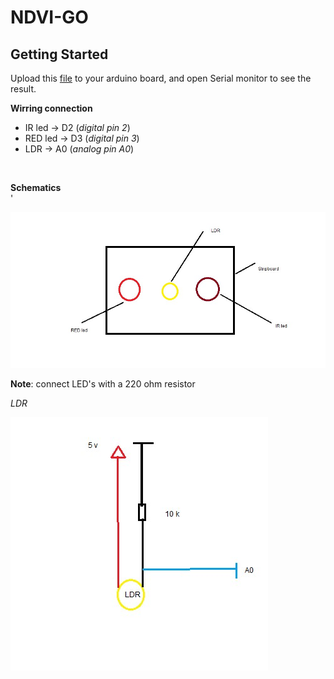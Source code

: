 # NDVI-GO

## Getting Started

Upload this [file](main.ino) to your arduino board, and open Serial monitor to see the result. <br/>


**Wirring connection** 
<br/>


* IR led  ->  D2 (_digital pin 2_)
* RED led  ->  D3 (_digital pin 3_)
* LDR  ->  A0 (_analog pin A0_)
<br/>


**Schematics**
<br/>'

![img1](NDVI-schematics.jpg)

**Note**: connect LED's with a 220 ohm resistor

_LDR_

![img1](NDVI-schematics-ldr.jpg)
